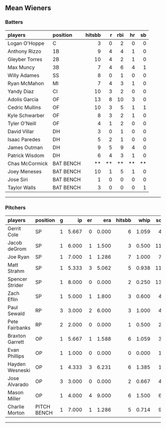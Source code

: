 ## Mean Wieners

### Batters

 
|players        |position  | hitsbb|  r| rbi| hr| sb| 
|:--------------|:---------|------:|--:|---:|--:|--:| 
|Logan O'Hoppe  |C         |      3|  0|   2|  0|  0| 
|Anthony Rizzo  |1B        |      9|  4|   4|  1|  0| 
|Gleyber Torres |2B        |     10|  4|   2|  1|  0| 
|Max Muncy      |3B        |      7|  4|   6|  4|  1| 
|Willy Adames   |SS        |      8|  0|   1|  0|  0| 
|Ryan McMahon   |MI        |      7|  4|   3|  1|  0| 
|Yandy Diaz     |CI        |     10|  3|   2|  0|  0| 
|Adolis Garcia  |OF        |     13|  8|  10|  3|  0| 
|Cedric Mullins |OF        |     10|  3|   5|  1|  1| 
|Kyle Schwarber |OF        |      8|  3|   2|  1|  0| 
|Tyler O'Neill  |OF        |      4|  1|   2|  0|  0| 
|David Villar   |DH        |      3|  0|   1|  0|  0| 
|Isaac Paredes  |DH        |      5|  2|   1|  0|  0| 
|James Outman   |DH        |      9|  5|   9|  4|  0| 
|Patrick Wisdom |DH        |      6|  4|   3|  1|  0| 
|Chas McCormick |BAT BENCH |     **| **|  **| **| **| 
|Joey Meneses   |BAT BENCH |     10|  1|   5|  1|  0| 
|Jose Siri      |BAT BENCH |      1|  0|   0|  0|  0| 
|Taylor Walls   |BAT BENCH |      3|  0|   0|  0|  1| 

* * *

### Pitchers

 
|players         |position    |  g|    ip| er|   era| hitsbb|  whip| so|  w| sv| 
|:---------------|:-----------|--:|-----:|--:|-----:|------:|-----:|--:|--:|--:| 
|Gerrit Cole     |SP          |  1| 5.667|  0| 0.000|      6| 1.059|  4|  0|  0| 
|Jacob deGrom    |SP          |  1| 6.000|  1| 1.500|      3| 0.500| 11|  1|  0| 
|Joe Ryan        |SP          |  1| 7.000|  1| 1.286|      7| 1.000|  7|  1|  0| 
|Matt Strahm     |SP          |  1| 5.333|  3| 5.062|      5| 0.938| 11|  0|  0| 
|Spencer Strider |SP          |  1| 8.000|  0| 0.000|      2| 0.250| 13|  1|  0| 
|Zach Eflin      |SP          |  1| 5.000|  1| 1.800|      3| 0.600|  4|  1|  0| 
|Paul Sewald     |RP          |  3| 3.000|  2| 6.000|      3| 1.000|  4|  0|  3| 
|Pete Fairbanks  |RP          |  2| 2.000|  0| 0.000|      1| 0.500|  2|  0|  1| 
|Braxton Garrett |OP          |  1| 5.667|  1| 1.588|      6| 1.059|  3|  1|  0| 
|Evan Phillips   |OP          |  1| 1.000|  0| 0.000|      0| 0.000|  1|  0|  0| 
|Hayden Wesneski |OP          |  1| 4.333|  3| 6.231|      6| 1.385|  1|  0|  0| 
|Jose Alvarado   |OP          |  3| 3.000|  0| 0.000|      2| 0.667|  4|  0|  2| 
|Mason Miller    |OP          |  1| 4.000|  4| 9.000|      6| 1.500|  6|  0|  0| 
|Charlie Morton  |PITCH BENCH |  1| 7.000|  1| 1.286|      5| 0.714|  9|  1|  0| 


* * *



